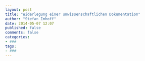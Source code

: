 ```yaml
---
layout: post
title: "Widerlegung einer unwissenschaftlichen Dokumentation"
author: "Stefan Imhoff"
date: 2014-05-07 12:07
published: false
comments: false
categories:
- ###
tags:
- ###
---
```

